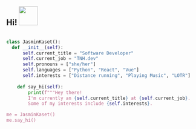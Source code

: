 <h2> Hi! <img src="https://media.giphy.com/media/l4FGI8GoTL7N4DsyI/giphy.gif" width="50"></h2>

```python

class JasminKaset():
  def __init__(self):
      self.current_title = "Software Developer"
      self.current_job = "TNH.dev"
      self.pronouns = ["she/her"]
      self.languages = ["Python", "React", "Vue"]
      self.interests = ["Distance running", "Playing Music", "LOTR"] 
      
    def say_hi(self):
        print(f"""Hey there!
        I'm currently an {self.current_title} at {self.current_job}.
        Some of my interests include {self.interests}.

me = JasminKaset()
me.say_hi()

```

<!--
**jkaset** is a  _special_ ✨ repository because its `README.md` (this file) appears on your GitHub profile.

Here are some ideas to get you started:

- 🔭 I’m currently working on ...
- 🌱 I’m currently learning ...
- 👯 I’m looking to collaborate on ...
- 🤔 I’m looking for help with ...
- 💬 Ask me about ...
- 📫 How to reach me: ...
- 😄 Pronouns: ...
- ⚡ Fun fact: ...
-->
